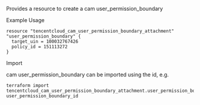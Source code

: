 Provides a resource to create a cam user_permission_boundary

Example Usage

```hcl
resource "tencentcloud_cam_user_permission_boundary_attachment" "user_permission_boundary" {
  target_uin = 100032767426
  policy_id = 151113272
}
```

Import

cam user_permission_boundary can be imported using the id, e.g.

```
terraform import tencentcloud_cam_user_permission_boundary_attachment.user_permission_boundary user_permission_boundary_id
```